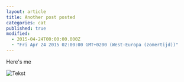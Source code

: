 ```yaml
---
layout: article
title: Another post posted
categories: cat
published: true
modified: 
  - 2015-04-24T00:00:00.000Z
  - "Fri Apr 24 2015 02:00:00 GMT+0200 (West-Europa (zomertijd))"
---
```



Here's me

![Tekst]({{site.baseurl}}/media/pp.jpg)
